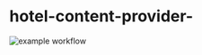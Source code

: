 # hotel-content-provider-
![example workflow](https://github.com/github/docs/actions/workflows/main.yml/badge.svg)
